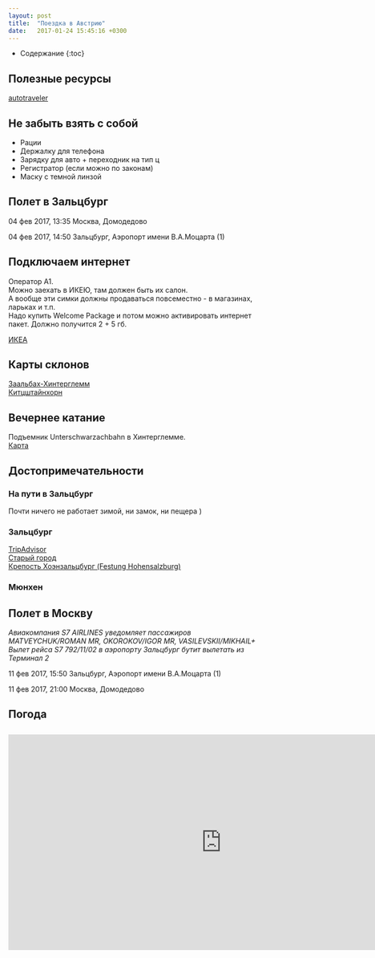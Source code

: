```yaml
---
layout: post
title:  "Поездка в Австрию"
date:   2017-01-24 15:45:16 +0300
---
```


* Содержание
{:toc}

## Полезные ресурсы
[autotraveler](http://autotraveler.ru/austria/)

## Не забыть взять с собой
* Рации
* Держалку для телефона 
* Зарядку для авто + переходник на тип ц
* Регистратор (если можно по законам)
* Маску с темной линзой


## Полет в Зальцбург

04 фев 2017, 13:35
Москва, Домодедово

04 фев 2017, 14:50
Зальцбург, Аэропорт имени В.А.Моцарта (1)

## Подключаем интернет
Оператор A1.  
Можно заехать в ИКЕЮ, там должен быть их салон.  
А вообще эти симки должны продаваться повсеместно - в магазинах, ларьках и т.п.  
Надо купить Welcome Package и потом можно активировать интернет пакет. Должно получится 2 + 5 гб.

[ИКЕА](https://goo.gl/maps/AQ75LpWgpYq)

## Карты склонов
[Заальбах-Хинтерглемм](/assets/saalbach.pdf)  
[Китцштайнхорн](/assets/kitz.pdf)  

## Вечернее катание
Подъемник Unterschwarzachbahn в Хинтерглемме.  
[Карта](https://goo.gl/maps/MxbckJWE93v)

## Достопримечательности

### На пути в Зальцбург
Почти ничего не работает зимой, ни замок, ни пещера )

### Зальцбург
[TripAdvisor](https://www.tripadvisor.ru/Attractions-g190441-Activities-Salzburg_Austrian_Alps.html#ATTRACTION_SORT_WRAPPER)  
[Старый город](https://www.tripadvisor.ru/Attraction_Review-g190441-d547502-Reviews-Salzburger_Altstadt-Salzburg_Austrian_Alps.html)  
[Крепость Хоэнзальцбург (Festung Hohensalzburg)](https://www.tripadvisor.ru/Attractions-g190441-Activities-Salzburg_Austrian_Alps.html#ATTRACTION_SORT_WRAPPER)  

### Мюнхен


## Полет в Москву

_Авиакомпания S7 AIRLINES уведомляет пассажиров MATVEYCHUK/ROMAN MR, OKOROKOV/IGOR MR, VASILEVSKII/MIKHAIL+ Вылет рейса S7 792/11/02 в аэропорту Зальцбург бутит вылетать из Терминал 2_

11 фев 2017, 15:50 Зальцбург, Аэропорт имени В.А.Моцарта (1)

11 фев 2017, 21:00
Москва, Домодедово

## Погода
<div>
<iframe src="https://www.yr.no/place/Austria/Salzburg/Saalbach/external_box_hour_by_hour.html" width="850" height="430" frameborder="0" style="margin: 10px 0 10px 0" scrolling="no"></iframe>
</div>
